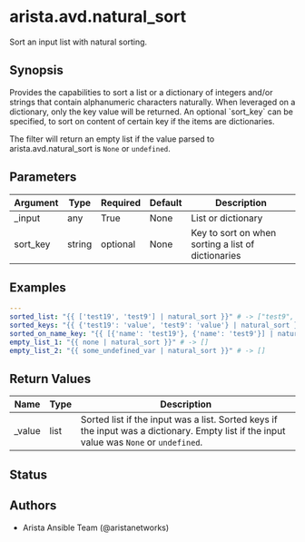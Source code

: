 # arista.avd.natural_sort

Sort an input list with natural sorting\.

## Synopsis

Provides the capabilities to sort a list or a dictionary of integers and/or strings that contain alphanumeric characters naturally\.
When leveraged on a dictionary\, only the key value will be returned\.
An optional \`sort\_key\` can be specified\, to sort on content of certain key if the items are dictionaries\.

The filter will return an empty list if the value parsed to arista\.avd\.natural\_sort is <code>None</code> or <code>undefined</code>\.

## Parameters

| Argument | Type | Required | Default | Description |
| -------- | ---- | -------- | ------- | ----------- |
| _input | any | True | None | List or dictionary |
| sort_key | string | optional | None | Key to sort on when sorting a list of dictionaries |

## Examples

```yaml
---
sorted_list: "{{ ['test19', 'test9'] | natural_sort }}" # -> ["test9", "test19"]
sorted_keys: "{{ {'test19': 'value', 'test9': 'value'} | natural_sort }}" # -> ["test9", "test19"]
sorted_on_name_key: "{{ [{'name': 'test19'}, {'name': 'test9'}] | natural_sort('name') }}" # -> [{"name": "test9"}, {"name": "test19"}]
empty_list_1: "{{ none | natural_sort }}" # -> []
empty_list_2: "{{ some_undefined_var | natural_sort }}" # -> []
```

## Return Values

| Name | Type | Description |
| ---- | ---- | ----------- |
| _value | list | Sorted list if the input was a list\. Sorted keys if the input was a dictionary\. Empty list if the input value was <code>None</code> or <code>undefined</code>\. |

## Status

## Authors

- Arista Ansible Team (@aristanetworks)

